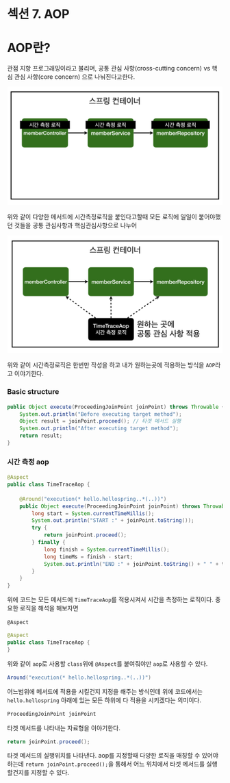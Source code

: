 # 섹션 7. AOP

# AOP란?

관점 지항 프로그래밍이라고 불리며,
공통 관심 사항(cross-cutting concern) vs 핵심 관심 사항(core concern) 으로 나눠진다고한다.

![Untitled](../img/junmkang_17.png)

위와 같이 다양한 메서드에 시간측정로직을 붙인다고할때 모든 로직에 일일이 붙어야했던 것들을
공통 관심사항과 핵심관심사항으로 나누어 

![Untitled](../img/junmkang_18.png)

위와 같이 시간측정로직은 한번만 작성을 하고 내가 원하는곳에 적용하는 방식을 `AOP`라고 이야기한다.

### **Basic structure**

```java
public Object execute(ProceedingJoinPoint joinPoint) throws Throwable {
    System.out.println("Before executing target method");
    Object result = joinPoint.proceed(); // 타겟 메서드 실행
    System.out.println("After executing target method");
    return result;
}
```

### 시간 측정 aop

```java
@Aspect
public class TimeTraceAop {

    @Around("execution(* hello.hellospring..*(..))")
    public Object execute(ProceedingJoinPoint joinPoint) throws Throwable {
        long start = System.currentTimeMillis();
        System.out.println("START :" + joinPoint.toString());
        try {
            return joinPoint.proceed();
        } finally {
            long finish = System.currentTimeMillis();
            long timeMs = finish - start;
            System.out.println("END :" + joinPoint.toString() + " " + timeMs + "ms");
        }
    }
}
```

위에 코드는 모든 메서드에 `TimeTraceAop`를 적용시켜서 시간을 측정하는 로직이다. 중요한 로직을 해석을 해보자면

`@Aspect`

```java
@Aspect
public class TimeTraceAop {
}
```

위와 같이 `aop`로 사용할 `class`위에 `@Aspect`를 붙여줘야만 `aop`로 사용할 수 있다.

```java
Around("execution(* hello.hellospring..*(..))")
```

어느범위에 메서드에 적용을 시킬건지 지정을 해주는 방식인데 위에 코드에서는 `hello.hellospring` 아래에 있는 모든 하위에 다 적용을 시키겠다는 의미이다.

```java
ProceedingJoinPoint joinPoint
```

타겟 메서드를 나타내는 자료형을 이야기한다.

```java
return joinPoint.proceed();
```

타겟 메서드의 실행위치를 나타낸다.
aop를 지정할때 다양한 로직을 매칭할 수 있어야하는데 `return joinPoint.proceed();`을 통해서 어느 위치에서 타겟 메서드를 실행할건지를 지정할 수 있다.